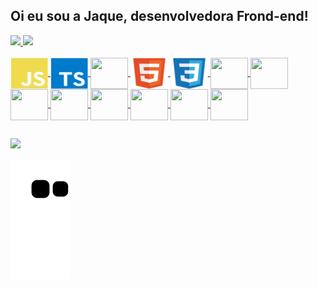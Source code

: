 ## Oi eu sou a Jaque, desenvolvedora Frond-end!
<div>
  <a href="https://github.com/scallopc">
  <img height="170em" src="https://github-readme-stats.vercel.app/api?username=scallopc&show_icons=true&theme=swift&include_all_commits=true&count_private=true"/>
  <img height="170em" src="https://github-readme-stats.vercel.app/api/top-langs/?username=scallopc&layout=compact&langs_count=7&theme=swift"/>
</div>
<div><br>
  <img align="center"  height="50" width="60" src="https://raw.githubusercontent.com/devicons/devicon/master/icons/javascript/javascript-plain.svg">
  <img align="center"  height="50" width="60" src="https://raw.githubusercontent.com/devicons/devicon/master/icons/typescript/typescript-plain.svg">
  <img align="center"  height="50" width="60" src="https://cdn.jsdelivr.net/gh/devicons/devicon/icons/azure/azure-original.svg">
  <img align="center"  height="50" width="60" src="https://raw.githubusercontent.com/devicons/devicon/master/icons/html5/html5-original.svg">
  <img align="center"  height="50" width="60" src="https://raw.githubusercontent.com/devicons/devicon/master/icons/css3/css3-original.svg">
  <img align="center"  height="50" width="60" src="https://cdn.jsdelivr.net/gh/devicons/devicon/icons/bootstrap/bootstrap-original.svg" />
  <img align="center"  height="50" width="60" src="https://cdn.jsdelivr.net/gh/devicons/devicon/icons/figma/figma-original.svg" />
  <img align="center"  height="50" width="60" src="https://cdn.jsdelivr.net/gh/devicons/devicon/icons/ionic/ionic-original.svg" />
  <img align="center"  height="50" width="60" src="https://cdn.jsdelivr.net/gh/devicons/devicon/icons/photoshop/photoshop-plain.svg" />
  <img align="center"  height="50" width="60" src="https://cdn.jsdelivr.net/gh/devicons/devicon/icons/sass/sass-original.svg" />
  <img align="center"  height="50" width="60" src="https://cdn.jsdelivr.net/gh/devicons/devicon/icons/vscode/vscode-original.svg" />
  <img align="center"  height="50" width="60" src="https://cdn.jsdelivr.net/gh/devicons/devicon/icons/xd/xd-plain.svg" />
  <img align="center"  height="50" width="60" src="https://cdn.jsdelivr.net/gh/devicons/devicon/icons/wordpress/wordpress-original.svg" />
</div>
  
  ##
 
<div> 
  <a href="https://www.linkedin.com/in/jaquelinepcosta" target="_blank"><img src="https://img.shields.io/badge/-LinkedIn-%230077B5?style=for-the-badge&logo=linkedin&logoColor=white" target="_blank"></a> 
  
   ![Snake animation](https://github.com/scallopc/scallopc/blob/output/github-contribution-grid-snake.svg) 
  
</div>
